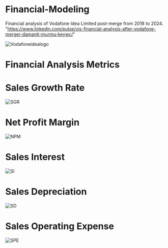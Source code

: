 # Financial-Modeling
Financial analysis of Vodafone Idea Limited post-merge from 2018 to 2024.
"https://www.linkedin.com/pulse/vis-financial-analysis-after-vodafone-merger-damanti-murmu-keywc/"

![Vodafoneidealogo](https://github.com/user-attachments/assets/bc0f4047-f025-4986-a57c-ef4a7f170b6a)

# Financial Analysis Metrics

# Sales Growth Rate
![SGR](https://github.com/user-attachments/assets/0556c822-563b-4d99-bf7f-fba0c9a74422)

# Net Profit Margin
![NPM](https://github.com/user-attachments/assets/aa34a865-d62c-46dc-9a1e-152119114675)

# Sales Interest
![SI](https://github.com/user-attachments/assets/13bf08f9-2606-4b25-b6ce-be1021a2553f)


# Sales Depreciation
![SD](https://github.com/user-attachments/assets/6240cce4-630f-4b4f-b465-dcc2eeeb5a1f)

# Sales Operating Expense
![SPE](https://github.com/user-attachments/assets/1e87ed88-8a22-45e6-ae76-c5b9b7a21163)

